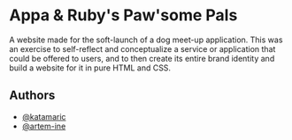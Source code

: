 # Appa & Ruby's Paw'some Pals 

A website made for the soft-launch of a dog meet-up application. This was an exercise to self-reflect and conceptualize a service or application that could be offered to users, and to then create its entire brand identity and build a website for it in pure HTML and CSS.

## Authors

- [@katamaric](https://www.github.com/katamaric)
- [@artem-ine](https://www.github.com/artem-ine)
